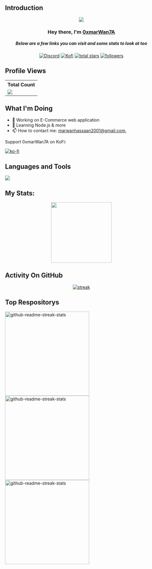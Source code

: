 ## Introduction
<p align="center">
<img src="https://readme-typing-svg.demolab.com/?lines=Web%20Application%20Backend%20Developer;Contributed%20to%201500+%2B%20servers%20inside%20Discord;3+%2B%20years%20of%20coding%20experience&font=Fira%20Code&center=true&width=700&height=45&color=fff53a&vCenter=true&pause=1000&size=25" /></a>
</p>

<h3 align="center">Hey there, I'm <a href="https://github.com/0xmarWan7A">0xmarWan7A</a></h3>
<h5 align="center">Below are a few links you can visit and some stats to look at too</h5>

<p align="center">
  <a href="https://discord.gg/0xmarWan7A#2261"><img alt="Discord" title="Discord" src="https://img.shields.io/badge/-Discord-7289DA?style=for-the-badge&logo=discord&logoColor=white"/></a>
  <a href="https://ko-fi.com/0xmarwan7a"><img alt="Kofi" title="Kofi" src="https://img.shields.io/badge/-Kofi-ff7389?style=for-the-badge&logo=kofi&logoColor=white"/></a>
<a href="https://github.com/0xmarWan7A?tab=repositories&sort=stargazers">
    <img alt="total stars" title="Total stars on GitHub" src="https://custom-icon-badges.demolab.com/github/stars/0xmarWan7A?color=B8B92B&style=for-the-badge&labelColor=959532&logo=star"/></a>
   <a href="https://github.com/0xmarWan7A"><img alt="followers" title="Follow me on Github" src="https://img.shields.io/github/followers/0xmarWan7A?color=236ad3&style=for-the-badge&logo=github&label=Follow"/></a>
 </p>
 
## Profile Views


  <table>
    <tr>
      <!-- <th>Profile Views</th> -->
      <th>Total Count</th>
    </tr>
    <tr>
      <!-- <td>
        <div align="center">
          <a href="https://github.com/0xmarWan7A"><img src="https://github.com/Thinkright20.png" alt="@0xmarWan7A" width="52" /></a>
          <br />
          <a align="center" href="https://github.com/0xmarWan7A"><b>Thinkright20</b></a>
        </b>
      </td> -->
      <!-- Profile Views -->
      <td>
         <a href="https://github.com/0xmarWan7A"> <img src="https://komarev.com/ghpvc/?username=0xmarWan7A&style=for-the-badge&color=brightgreen"> </a>
      </td>
    </tr>
  </table>

## What I'm Doing

- 🔭 Working on E-Commerce web application
- 🌱 Learning Node.js & more
- 📫 How to contact me: marwanhassaan2001@gmail.com, 

Support 0xmarWan7A on KoFi:

[![ko-fi](https://ko-fi.com/img/githubbutton_sm.svg)](https://ko-fi.com/0xmarwan7a)

## Languages and Tools

<p align="left"> <a href="https://github.com/0xmarWan7A"><img src="https://skillicons.dev/icons?i=linux,vscode,postman,github,python,html,css,js,mongodb,express,nodejs"> </a> </p>

## My Stats:
<p align="center">
<img height="200px" src="https://github-readme-stats.vercel.app/api?username=0xmarWan7A&hide_border=true&show_icons=true&count_private=true&theme=gruvbox&bg_color=151515">
</p>

## Activity On GitHub

<p align="center">
  <a href="https://github.com/0xmarWan7A">      
<img title="stats" alt="streak" src="https://github-readme-streak-stats.herokuapp.com/?user=0xmarWan7A&theme=dark&hide_border=true&stroke=f53b3b"/>
</a> 
</p>

## Top Respositorys
  <p align="left">
     <a href="https://github.com/0xmarWan7A/Profile-Badges"><img width="278" src="https://denvercoder1-github-readme-stats.vercel.app/api/pin/?username=0xmarWan7A&repo=Profile-Badges&theme=react&bg_color=1F222E&title_color=F8D866&hide_border=true&icon_color=F8D866&show_icons=false" alt="github-readme-streak-stats"></a>
    <a href="https://github.com/0xmarWan7A/eagle-eye"><img width="278" src="https://denvercoder1-github-readme-stats.vercel.app/api/pin/?username=0xmarWan7A&repo=eagle-eye&theme=react&bg_color=1F222E&title_color=F8D866&hide_border=true&icon_color=F8D866&show_icons=false" alt="github-readme-streak-stats"></a>
   <a href="https://github.com/0xmarWan7A/ChromeX"><img width="278" src="https://denvercoder1-github-readme-stats.vercel.app/api/pin/?username=0xmarWan7A&repo=ChromeX&theme=react&bg_color=1F222E&title_color=F8D866&hide_border=true&icon_color=F8D866&show_icons=false" alt="github-readme-streak-stats"></a>
  </p>
